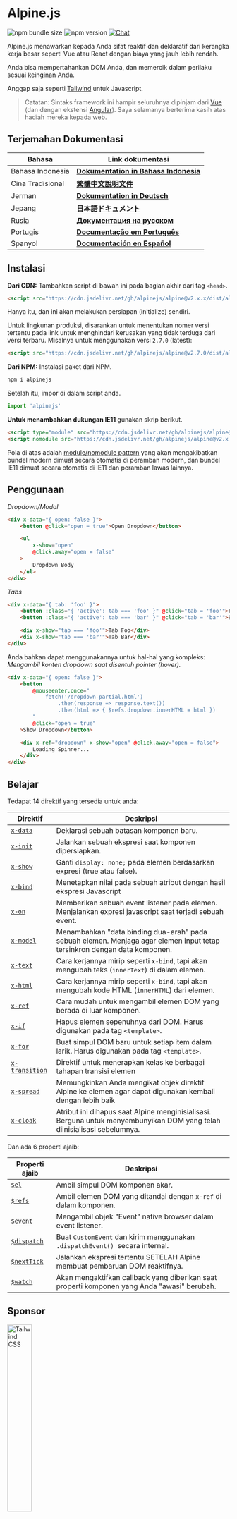 # Alpine.js

![npm bundle size](https://img.shields.io/bundlephobia/minzip/alpinejs)
![npm version](https://img.shields.io/npm/v/alpinejs)
[![Chat](https://img.shields.io/badge/chat-on%20discord-7289da.svg?sanitize=true)](https://alpinejs.codewithhugo.com/chat/)

Alpine.js menawarkan kepada Anda sifat reaktif dan deklaratif dari kerangka kerja 
besar seperti Vue atau React dengan biaya yang jauh lebih rendah.

Anda bisa mempertahankan DOM Anda, dan memercik dalam perilaku sesuai keinginan Anda.

Anggap saja seperti [Tailwind](https://tailwindcss.com/) untuk Javascript.

> Catatan: Sintaks framework ini hampir seluruhnya dipinjam dari [Vue](https://vuejs.org/) (dan dengan ekstensi [Angular](https://angularjs.org/)). Saya selamanya berterima kasih atas hadiah mereka kepada web.

## Terjemahan Dokumentasi

| Bahasa | Link dokumentasi |
| --- | --- |
| Bahasa Indonesia | [**Dokumentation in Bahasa Indonesia**](./README.id.md) |
| Cina Tradisional | [**繁體中文說明文件**](./README.zh-TW.md) |
| Jerman | [**Dokumentation in Deutsch**](./README.de.md) |
| Jepang | [**日本語ドキュメント**](./README.ja.md) |
| Rusia | [**Документация на русском**](./README.ru.md) |
| Portugis | [**Documentação em Português**](./README.pt.md) |
| Spanyol | [**Documentación en Español**](./README.es.md) |

## Instalasi

**Dari CDN:** Tambahkan script di bawah ini pada bagian akhir dari tag `<head>`.

```html
<script src="https://cdn.jsdelivr.net/gh/alpinejs/alpine@v2.x.x/dist/alpine.min.js" defer></script>
```

Hanya itu, dan ini akan melakukan persiapan (initialize) sendiri.

Untuk lingkunan produksi, disarankan untuk menentukan nomer versi tertentu pada link untuk menghindari kerusakan yang tidak terduga dari versi terbaru. Misalnya untuk menggunakan versi `2.7.0` (latest):

```html
<script src="https://cdn.jsdelivr.net/gh/alpinejs/alpine@v2.7.0/dist/alpine.min.js" defer></script>
```

**Dari NPM:** Instalasi paket dari NPM.

```js
npm i alpinejs
```

Setelah itu, impor di dalam script anda.

```js
import 'alpinejs'
```

**Untuk menambahkan dukungan IE11** gunakan skrip berikut.

```html
<script type="module" src="https://cdn.jsdelivr.net/gh/alpinejs/alpine@v2.x.x/dist/alpine.min.js"></script>
<script nomodule src="https://cdn.jsdelivr.net/gh/alpinejs/alpine@v2.x.x/dist/alpine-ie11.min.js" defer></script>
```

Pola di atas adalah [module/nomodule pattern](https://philipwalton.com/articles/deploying-es2015-code-in-production-today/)
yang akan mengakibatkan bundel modern dimuat secara otomatis di peramban modern, dan bundel IE11 dimuat secara otomatis di IE11 dan peramban lawas lainnya.

## Penggunaan

*Dropdown/Modal*
```html
<div x-data="{ open: false }">
    <button @click="open = true">Open Dropdown</button>

    <ul
        x-show="open"
        @click.away="open = false"
    >
        Dropdown Body
    </ul>
</div>
```

*Tabs*
```html
<div x-data="{ tab: 'foo' }">
    <button :class="{ 'active': tab === 'foo' }" @click="tab = 'foo'">Foo</button>
    <button :class="{ 'active': tab === 'bar' }" @click="tab = 'bar'">Bar</button>

    <div x-show="tab === 'foo'">Tab Foo</div>
    <div x-show="tab === 'bar'">Tab Bar</div>
</div>
```

Anda bahkan dapat menggunakannya untuk hal-hal yang kompleks:
*Mengambil konten dropdown saat disentuh pointer (hover).*
```html
<div x-data="{ open: false }">
    <button
        @mouseenter.once="
            fetch('/dropdown-partial.html')
                .then(response => response.text())
                .then(html => { $refs.dropdown.innerHTML = html })
        "
        @click="open = true"
    >Show Dropdown</button>

    <div x-ref="dropdown" x-show="open" @click.away="open = false">
        Loading Spinner...
    </div>
</div>
```

## Belajar

Tedapat 14 direktif yang tersedia untuk anda:


| Direktif | Deskripsi |
| --- | --- |
| [`x-data`](#x-data) | Deklarasi sebuah batasan komponen baru. |
| [`x-init`](#x-init) | Jalankan sebuah ekspresi saat komponen dipersiapkan. |
| [`x-show`](#x-show) | Ganti `display: none;` pada elemen berdasarkan expresi (true atau false). |
| [`x-bind`](#x-bind) | Menetapkan nilai pada sebuah atribut dengan hasil ekspresi Javascript|
| [`x-on`](#x-on) | Memberikan sebuah event listener pada elemen. Menjalankan expresi javascript saat terjadi sebuah event.|
| [`x-model`](#x-model) | Menambahkan "data binding dua-arah" pada sebuah elemen. Menjaga agar elemen input tetap tersinkron dengan data komponen. |
| [`x-text`](#x-text) | Cara kerjannya mirip seperti `x-bind`, tapi akan mengubah teks (`innerText`) di dalam elemen. |
| [`x-html`](#x-html) | Cara kerjannya mirip seperti `x-bind`, tapi akan mengubah kode HTML (`innerHTML`) dari elemen. |
| [`x-ref`](#x-ref) | Cara mudah untuk mengambil elemen DOM yang berada di luar komponen. |
| [`x-if`](#x-if) | Hapus elemen sepenuhnya dari DOM. Harus digunakan pada tag `<template>`. |
| [`x-for`](#x-for) | Buat simpul DOM baru untuk setiap item dalam larik. Harus digunakan pada tag `<template>`. |
| [`x-transition`](#x-transition) | Direktif untuk menerapkan kelas ke berbagai tahapan transisi elemen |
| [`x-spread`](#x-spread) | Memungkinkan Anda mengikat objek direktif Alpine ke elemen agar dapat digunakan kembali dengan lebih baik |
| [`x-cloak`](#x-cloak) | Atribut ini dihapus saat Alpine menginisialisasi. Berguna untuk menyembunyikan DOM yang telah diinisialisasi sebelumnya. |

Dan ada 6 properti ajaib:

| Properti ajaib | Deskripsi |
| --- | --- |
| [`$el`](#el) |  Ambil simpul DOM komponen akar. |
| [`$refs`](#refs) | Ambil elemen DOM yang ditandai dengan `x-ref` di dalam komponen. |
| [`$event`](#event) | Mengambil objek "Event" native browser dalam event listener.  |
| [`$dispatch`](#dispatch) | Buat `CustomEvent` dan kirim menggunakan `.dispatchEvent() `secara internal. |
| [`$nextTick`](#nexttick) | Jalankan ekspresi tertentu SETELAH Alpine membuat pembaruan DOM reaktifnya. |
| [`$watch`](#watch) | Akan mengaktifkan callback yang diberikan saat properti komponen yang Anda "awasi" berubah. |


## Sponsor

<img width="33%" src="https://refactoringui.nyc3.cdn.digitaloceanspaces.com/tailwind-logo.svg" alt="Tailwind CSS">

**Ingin logo anda di sini? [Hubungi via Twitter](https://twitter.com/calebporzio)**

## Proyek Komunitas

* [AlpineJS Weekly Newsletter](https://alpinejs.codewithhugo.com/newsletter/)
* [Spruce (State Management)](https://github.com/ryangjchandler/spruce)
* [Turbolinks Adapter](https://github.com/SimoTod/alpine-turbolinks-adapter)
* [Alpine Magic Helpers](https://github.com/KevinBatdorf/alpine-magic-helpers)
* [Awesome Alpine](https://github.com/ryangjchandler/awesome-alpine)

### Direktif

---

### `x-data`

**Contoh:** `<div x-data="{ foo: 'bar' }">...</div>`

**Struktur:** `<div x-data="[object literal]">...</div>`

`x-data` untuk mendeklarasikan sebuah batasan komponen baru. Ini akan memberitahu framework untuk menyiapkan sebuah komponen baru dengan objek data yang diberikan.

Anggap saja seperti properti `data` dari komponen Vue.

**Ekstrak Logika Komponen**

Anda bisa mengekstrak data (dan perilaku) ke dalam fungsi yang bisa digunakan kembali:

```html
<div x-data="dropdown()">
    <button x-on:click="open">Open</button>

    <div x-show="isOpen()" x-on:click.away="close">
        // Dropdown
    </div>
</div>

<script>
    function dropdown() {
        return {
            show: false,
            open() { this.show = true },
            close() { this.show = false },
            isOpen() { return this.show === true },
        }
    }
</script>
```



> **Untuk pengguna bundler**, catat bahwa Alpine.js mengakses fungsi-fungsi yang berada di dalam global scope (`window`), Anda harus secara eksplisit menetapkan fungsi Anda ke `window` untuk menggunakannya dengan` x-data` misalnya `window.dropdown = function () {}` (ini karena dengan Webpack, Rollup, Parcel dll. ` function` yang Anda tetapkan akan default ke scope modul bukan `window`).

Anda juga dapat menggabungkan beberapa objek data menggunakan penghancuran objek (destructuring):

```html
<div x-data="{...dropdown(), ...tabs()}">
```

---

### `x-init`
**Contoh:** `<div x-data="{ foo: 'bar' }" x-init="foo = 'baz'"></div>`

**Struktur:** `<div x-data="..." x-init="[expression]"></div>`

`x-init` akan menjalankan sebuah ekspresi javascript saat komponen dipersiapkan.

Jika Anda ingin menjalankan kode SETELAH Alpine selesai membuat pembaruan awal ke DOM (sesuatu seperti hook `mount ()` di VueJS), Anda dapat mengembalikan callback dari `x-init`, dan itu akan dijalankan setelah:

`x-init="() => { // we have access to the post-dom-initialization state here // }"`

---

### `x-show`
**Contoh:** `<div x-show="open"></div>`

**Struktur:** `<div x-show="[expression]"></div>`

`x-show` mengubah style `display: none; ` pada elemen bergantung pada apakah ekspresi ditetapkan ke `true` atau `false`.

**x-show.transition**

`x-show.transition` adalah API praktis untuk membuat `x-show` Anda lebih menyenangkan menggunakan transisi CSS.

```html
<div x-show.transition="open">
    These contents will be transitioned in and out.
</div>
```

| Direktif | Deskripsi |
| --- | --- |
| `x-show.transition` | Fade dan skala simultan. (opasitas, skala: 0,95, fungsi waktu: kubik-bezier (0,4, 0,0, 0,2, 1), durasi masuk: 150 md, durasi habis: 75 md)
| `x-show.transition.in` | Hanya transisi masuk. |
| `x-show.transition.out` | Hanya transisi keluar |
| `x-show.transition.opacity` | Gunakan fade saja. |
| `x-show.transition.scale` | Gunakan skala saja |
| `x-show.transition.scale.75` | Kustomisasi transformasi skala CSS `transform: scale(.75)`. |
| `x-show.transition.duration.200ms` | Setel transisi "masuk" ke 200ms. Keluaran akan disetel menjadi setengahnya (100 md). |
| `x-show.transition.origin.top.right` | Sesuaikan asal transformasi CSS `transform-origin: top right`. |
| `x-show.transition.in.duration.200ms.out.duration.50ms` | Durasi berbeda untuk "masuk" dan "keluar". |

> Catatan: Semua pengubah transisi ini dapat digunakan bersama satu sama lain. Ini dimungkinkan (meskipun konyol lol): `x-show.transition.in.duration.100ms.origin.top.right.opacity.scale.85.out.duration.200ms.origin.bottom.left.opacity.scale. 95`

> Catatan: `x-show` akan menunggu sampai setiap anak menyelesaikan transisi keluar. Jika Anda ingin mengabaikan perilaku ini, tambahkan modifer `.immediate`:
```html
<div x-show.immediate="open">
    <div x-show.transition="open">
</div>
```
---

### `x-bind`

> Note: You are free to use the shorter ":" syntax: `:type="..."`

> Catatan: Anda bebas menggunakan sintaks ":" yang lebih pendek: `:type=" ... "`

**Contoh:** `<input x-bind:type="inputType">`

**Struktur:** `<input x-bind:[attribute]="[expression]">`

`x-bind` menetapkan nilai atribut ke hasil ekspresi JavaScript. Ekspresi memiliki akses ke semua kunci dari objek data komponen, dan akan diperbarui setiap kali datanya diperbarui.

> Catatan: Binding atribut HANYA diperbarui ketika dependensinya diperbarui. Framework ini cukup pintar untuk mengamati perubahan data dan mendeteksi binding mana yang mempedulikannya.

**`x-bind` untuk atribut class**

`x-bind` punya perilaku sedikit berbeda saaat melakukan binding dengan atribut `class`.

Untuk kelas, Anda meneruskan objek yang kuncinya adalah nama kelas, dan nilai adalah ekspresi boolean untuk menentukan apakah nama kelas tersebut diterapkan atau tidak.

Untuk nama class yang anda berikan sebagai key dari object dan nilainya berupa ekspresi boolean, maka ini akan menentukan class ini digunakan atau tidak.

Sebagai contoh:
`<div x-bind:class="{ 'hidden': foo }"></div>`

Pada contoh ini, class `"hidden"` hanya akan dipakai saat nilai dari data atribut `foo` adalah `true`

**`x-bind` untuk atribut boolean**

`x-bind` mendukung atribut boolean dengan cara yang sama seperti atribut nilai, yakni dengan menggunakan sebuah varibel sebagai kondisi ekspresi javascript dimana nilainya akan `true` dan `false.

`x-bind` supports boolean attributes in the same way as value attributes, using a variable as the condition or any JavaScript expression that resolves to `true` or `false`.

Sebagai contoh:
```html
<!-- diberkan: -->
<button x-bind:disabled="myVar">Click me</button>

<!-- Saat myVar == true: -->
<button disabled="disabled">Click me</button>

<!-- Saat myVar == false: -->
<button>Click me</button>
```

Ini akan menambahkan atribut `disabled` ketika `myVar` bernilai `true` dan sebaliknya akan menghapus atribut `disabled` ketika `myVar` bernilai `false`.

Atribut boolean yang didukung sama seperti [HTML specification](https://html.spec.whatwg.org/multipage/indices.html#attributes-3:boolean-attribute), contohnya `disabled`, `readonly`, `required`, `checked`, `hidden`, `selected`, `open`, dll.


> Catatan: Jika Anda memerlukan status false untuk ditampilkan untuk atribut Anda, seperti `aria-*`, chain` .toString()` ke nilai saat mengikat ke atribut. Misalnya: `:aria-expanded="isOpen.toString()"` akan tetap ada apakah `isOpen` adalah `true` atau` false`.

**modifier `.camel`**
**Contoh:** `<svg x-bind:view-box.camel="viewBox">`

Modifier `camel` akan mengikat ke huruf besar/kecil yang setara dengan nama atribut. Pada contoh di atas, nilai `viewBox` akan terikat pada atribut` viewBox` sebagai lawan dari atribut `view-box`.

---

### `x-on`

> Catatan: Anda bebas menggunakan singkatan "@" untuk sintak yang lebih singkat: `@click="..."`

**Contoh:** `<button x-on:click="foo = 'bar'"></button>`

**Struktur:** `<button x-on:[event]="[expression]"></button>`

`x-on` memberikan event listener ke elemen tempat dideklarasikan. Saat terjadi sebuah event, maka nilainya akan diberikan dari ekspresi javascript yang dieksekusi.

Jika ada data yang dimodifikasi pada ekspresi, meka elemen yang sudah "mengikat" terhadap data tersebut akan diupdate.

> Catatan: Anda juga bisa memberikan dengan nama fungsi javascript

**Contoh:** `<button x-on:click="myFunction"></button>`

Ini sama seperti: `<button x-on:click="myFunction($event)"></button>`

**modifier `keydown`**

**Contoh:** `<input type="text" x-on:keydown.escape="open = false">`

Anda bisa menentukan tombol tertentu untuk dipantau dengan menggunakan modifier keydown dengan cara menambahkan direktif tombol di belakang `x-on:keydown`. Perlu dicatat, modifier ini menggunakan kebab-case yang merupakan versi dari nilai `Event.key`.

Contoh: `enter`, `escape`, `arrow-up`, `arrow-down`

> Catatan: Anda juga bisa memantau tombol kombinasi dari modifier-sistem seperti: `x-on:keydown.cmd.enter="foo"`

**Modifier `.away`**

**Contoh:** `<div x-on:click.away="showModal = false"></div>`

Ketika diberikan modifier `.away`, maka event handler hanya akan diekseskusi saat event berasal dari selain dirinya sendiri (elemen itu sendiri) dan turunannya (elemen anaknya).

Ini sangat berguna untuk menghilangkan dropdown dan modal saat user melakukan klik di luar dari elemen.

**modifier `.prevent`**
**Contoh:** `<input type="checkbox" x-on:click.prevent>`

Menambahakn modifier `.prevent` pada event listener akan memanggil `preventDefault` saat terjadi sebuah event. Pada contoh di atas, checkbox tidak akan dicek saat user melakukan klik.

**modifier `.stop`**
**Contoh:** `<div x-on:click="foo = 'bar'"><button x-on:click.stop></button></div>`

Menambahkan modifier `.stop` pada event listener akan memanggil `stopPropagation` saat terjadi sebuah event. Pada contoh di atas, artinya event "click" tidak akan mengembang dari tombol ke `<div>`, atau dengan katalain saat user klik tombol, maka `foo` tidak akan diset nilainya menjadi `bar`.


**modifier `.self`**
**Contoh:** `<div x-on:click.self="foo = 'bar'"><button></button></div>`

Menambahkan modifier `.self` pada sebuah event listener maka hanya akan memicu event handler jika `$event.target` adalah elemen itu sendiri. Pada contoh di atas, event "click" yang dari elemen tombol tidak akan menjalankan event handler pada `<div>`.

**modifier `.window`**
**Contoh:** `<div x-on:resize.window="isOpen = window.outerWidth > 768 ? false : open"></div>`

Menambahkan modifier `.window` pada event listener akan memasang event listener pada objek global window bukan pada elemen DOM yang menjadi tempat event tersebut dideklarasikan. Ini sangat berguna saat anda ingin memodifikasi state dari komponen ketika ada perubahan pada jendela browser, misalnya seperti event resize. Pada contoh di atas, saat jendela browser diperbesar menjadi 768 piksel, maka kita akan menutup modal/dropdown, selain dari itu akan tetap dibuka.


>Catatan: Anda juga bisa menggunakan modifier `.document` untuk menambahkan event listener pada dokumen


**modifier `.once`**
**Contoh:** `<button x-on:mouseenter.once="fetchSomething()"></button>`

Menambahkan modifier `.once` pada event listener akan membuat event listerner hanya akan memantau event satu kali saja. Ini sangat berguna pada sesuatu yang dilakukan sekali saja, seperti meload partial (bagian) dari HTML, dan sebagainya.

**modifier `.passive`**
**Contoh:** `<button x-on:mousedown.passive="interactive = true"></button>`

Menambahkan modifier `.passive` pada event listener akan membuat event literner menjadi pasif, yang artinya `preventDefault()` tidak akan bekerja pada event yang sedang diproses. Ini tentunya bisa membantu meningkatkan performa, contohnya pada scoll di perangkat layar sentuh.


**Modifier `.debounce`**
**Contoh:** `<input x-on:input.debounce="fetchSomething()">`

Modifier `.debounce` memungkinkan anda untuk "debounce" sebuah event handler. Dengan kata lain, event handler TIDAK akan dijalankan sampai batas waktu tertentu.

Nilai default debounce untuk "menunggu" adalah 250 milidetik.

Jika anda ingin mengubahnya, anda hyga bisa menentukan waktu tunggu secara spesifik:

```html
<input x-on:input.debounce.750="fetchSomething()">
<input x-on:input.debounce.750ms="fetchSomething()">
```

**modifier `.camel`**
**Contoh:** `<input x-on:event-name.camel="doSomething()">`

Modifier `camel` akan melampirkan pemroses event untuk nama event yang setara dengan camelCase. Dalam contoh di atas, ekspresi akan dievaluasi ketika event `eventName` diaktifkan pada elemen.


---

### `x-model`
**Contoh:** `<input type="text" x-model="foo">`

**Struktur:** `<input type="text" x-model="[data item]">`

`x-model` akan menambahkan "binding data dua arah" (two-way binding) pada sebauh elemen. Dengan kata lain, nilai dari elemen input akan tetap disinkronkan dengan nilai dari data item pada komponen.

> Catatan: `x-model` merupakan cara yang cukup cerdas untuk mendeteksi perubahan pada input text, checkbox, radio button, textarea, select, dan multiple select. Perilakunya sama seperti [cara yang dilakukan Vue](https://vuejs.org/v2/guide/forms.html) dalam skenario ini.



**Modifier `.number`**
**Contoh:** `<input x-model.number="age">`

Modifier `.number` akan mengubah nilai input menjadi angka. Jika nilai tidak bisa diubah menjadi angka yang valid, maka nilainya akan dibiarkan dengan nilai yang diinputkan.


**Modifier `.debounce`**
**Contoh:** `<input x-model.debounce="search">`

Modifier `debounce` memungkinkan anda untuk menambahkan "debounce" pada update nilai. Dengan kata lain, event handler TIDAK akan dijalankan sampai batas waktu yang ditentukan.

Nilai default pada waktu "tunggu" debounce adalah 250 milidetik.

Jika anda ingin mengubahnya, anda juga bisa menentukan waktu tunggu secara spresifik:


```html
<input x-model.debounce.750="search">
<input x-model.debounce.750ms="search">
```

---

### `x-text`
**Contoh:** `<span x-text="foo"></span>`

**Struktur:** `<span x-text="[expression]"`

`x-text` cara kerjannya mirip seperti `x-bind`, bedanya `x-text` akan melakukan update teks (`innerText`) pada sebuah elemen. Sedangkan `x-bind` hanya mengupdate nilai atribut.

---

### `x-html`
**Contoh:** `<span x-html="foo"></span>`

**Struktur:** `<span x-html="[expression]"`

`x-html` cara kerjannya mirip seperti `x-bind`, bedanya `x-html` akan mengupdate kode HTML pada elemen sedangkan `x-bind` mengupdate nilai atribut.


> :warning: **Jangan pernah gunakan pada konten yang berasal dari user.** :warning:
>
> Karena rendering HTML secara dinamis dari pihak ketiga berpotensi rentan terhadap serangan [XSS](https://developer.mozilla.org/en-US/docs/Glossary/Cross-site_scripting).


---

### `x-ref`
**Contoh:** `<div x-ref="foo"></div><button x-on:click="$refs.foo.innerText = 'bar'"></button>`

**Struktur:** `<div x-ref="[ref name]"></div><button x-on:click="$refs.[ref name].innerText = 'bar'"></button>`

`x-ref` menyediakan cara yang mudah untuk mendapatkan elemen DOM dari luar komponen. Dengan memberikan atribut `x-ref` pada elemen, maka ini akan membuatnya bisa diakses dari semua event handler dari objek `$refs`.

Ini sangat berguna sebagai alternative penggunaan id dan `document.querySelector` pada semua tempat.


> Catatan: anda juga bisa memberikan nilai dinamis pada x-ref: `<span :x-ref="item.id"></span>` jika anda menginginkannya.


---

### `x-if`
**Contoh:** `<template x-if="true"><div>Some Element</div></template>`

**Struktur:** `<template x-if="[expression]"><div>Some Element</div></template>`

Untuk kasus di mana `x-show` tidak cukup (`x-show` menyetel elemen ke `display: none` jika salah),` x-if` dapat digunakan untuk benar-benar menghapus elemen sepenuhnya dari DOM.

Penting bahwa `x-if` digunakan pada tag` <template></template>` karena Alpine tidak menggunakan DOM virtual. Implementasi ini memungkinkan Alpine untuk tetap bertahan dan menggunakan DOM asli untuk melakukan keajaibannya.

> Catatan: `x-if` harus punya sebuah elemen root di dalam tag `<template></template>`.

> Catatan: Saat menggunakan `template` di tag `svg`, anda harus menambahkan sebuah [polyfill](https://github.com/alpinejs/alpine/issues/637#issuecomment-654856538) yang akan dijalankan sebelum Alpine.js dipersiapkan.


---

### `x-for`
**Contoh:**
```html
<template x-for="item in items" :key="item">
    <div x-text="item"></div>
</template>
```

> Catatan: binding `:key` bersifat opsional, tapi SANGAT disarankan menggunakannya.

`x-for` bisa digunakan untuk kasus ketika anda ingin membuat elemen DOM baru dari setiap item pada array. Ini mirip seperti `v-for` pada Vue, namun dengan satu perbedaan yakni menggunakan tag `template`, bukan elemen DOM biasa.

Jika anda ingin mengakses current index dari iterasi, gunakan sintaks berikut:


```html
<template x-for="(item, index) in items" :key="index">
    <!-- You can also reference "index" inside the iteration if you need. -->
    <div x-text="index"></div>
</template>
```

Jika anda ingin mengakses objek dari array (collection) dari iterasi, gunakan sintaks berikut:

```html
<template x-for="(item, index, collection) in items" :key="index">
    <!-- You can also reference "collection" inside the iteration if you need. -->
    <!-- Current item. -->
    <div x-text="item"></div>
    <!-- Same as above. -->
    <div x-text="collection[index]"></div>
    <!-- Previous item. -->
    <div x-text="collection[index - 1]"></div>
</template>
```

> Catatan: `x-for` harus punya sebauh elemen root di dalam tag `<template></template>`.

> Catatan: Saat menggunakan `template` di tag `svg`, anda harus menambahkan sebuah [polyfill](https://github.com/alpinejs/alpine/issues/637#issuecomment-654856538) yang akan dijalankan sebelum Alpine.js dipersiapkan.

#### Perulangan bersarang dengan `x-for`

Anda bisa membuat perulangan bersarang dengan `x-for`, namun anda HARUS membungkus tiap perulangan dengan elemen. Sebagai contoh:


```html
<template x-for="item in items">
    <div>
        <template x-for="subItem in item.subItems">
            <div x-text="subItem"></div>
        </template>
    </div>
</template>
```

#### Iterasi dengan range

Alpine mendukung sintak `i in n`, dimana `n` adalah sebuah integer yang akan memungkinkan anda untuk melakukan iterasi pada elemen berdasarkan range yang sudah ditentukan.

```html
<template x-for="i in 10">
    <span x-text="i"></span>
</template>
```

---

### `x-transition`
**Contoh:**
```html
<div
    x-show="open"
    x-transition:enter="transition ease-out duration-300"
    x-transition:enter-start="opacity-0 transform scale-90"
    x-transition:enter-end="opacity-100 transform scale-100"
    x-transition:leave="transition ease-in duration-300"
    x-transition:leave-start="opacity-100 transform scale-100"
    x-transition:leave-end="opacity-0 transform scale-90"
>...</div>
```

```html
<template x-if="open">
    <div
        x-transition:enter="transition ease-out duration-300"
        x-transition:enter-start="opacity-0 transform scale-90"
        x-transition:enter-end="opacity-100 transform scale-100"
        x-transition:leave="transition ease-in duration-300"
        x-transition:leave-start="opacity-100 transform scale-100"
        x-transition:leave-end="opacity-0 transform scale-90"
    >...</div>
</template>
```

> Contoh di atas menggunakan class CSS dari [Tailwind CSS](https://tailwindcss.com)

Alpine memberikan 6 macam direktif transisi untuk menggunakan class tertentu pada tiap tahapan dalam transisi elemen antara state "hidden" dan "shown". Direktif ini dapat bekerja dengan `x-show` dan `x-if`.

Perilakunya benar-benar sama seperti transisi pada VueJS, namun punya beberapa perbedaan dengan nama yang lebih masuk akal:

| Direktif | Deksripsi |
| --- | --- |
| `:enter` | Digunakan selama dalam pase entering. |
| `:enter-start` | Ditambahkan sebelum elemen dimasukkan, dihapus satu frame setelah elemen dimasukkan. |
| `:enter-end` | Menambahkan satu frame setelah elemen dimasukkan (pada saat yang sama `enter-start` dihapus), dihapus ketika transisi/animasi selesai.
| `:leave` | Digunakan sllama dalam pase leaving. |
| `:leave-start` | Ditambahkan segera saat transisi leaving dipicu, hapus satu frame setelahnya |
| `:leave-end` | Menambahkan satu frame setelah transisi leave dipicu (pada saat yang sama `leave-start` dihapus), dihapus ketika transisi/animasi selesai.

---

### `x-spread`
**Contoh:**
```html
<div x-data="dropdown()">
    <button x-spread="trigger">Open Dropdown</button>

    <span x-spread="dialogue">Dropdown Contents</span>
</div>

<script>
    function dropdown() {
        return {
            open: false,
            trigger: {
                ['@click']() {
                    this.open = true
                },
            },
            dialogue: {
                ['x-show']() {
                    return this.open
                },
                ['@click.away']() {
                    this.open = false
                },
            }
        }
    }
</script>
```


`x-spread` memungkinkan anda untuk mengekstrak sebuah elmen dari binding Alpine menjadi objek yang bisa digunakan kembali.

Key dari object adalah direktif (bisa direktif dan juga modifier) dan nilainya merupakan callback yang akan dievaluasi oleh Alpine.

> Catatan: Ada beberapa peringatan untuk x-spread:
> - Saat "spread" dilakukan pada direktif `x-for`, anda harus mengembalikan string dari callback. Sebagai contoh: `['x-for']() { return 'item in items' }`.
> - `x-data` dan `x-init` tidak bisa digunakan di dalam objek "spread"

---

### `x-cloak`
**Contoh:** `<div x-data="{}" x-cloak></div>`

Atribut `x-cloak` adalah elemen yang dihapus saat Aplpine dipersiapkan. Ini berguna untuk menyembunikan DOM yang sudah dipersiapkan sebelumnya. Biasanya untuk menambahkan style global seperti ini:


```html
<style>
    [x-cloak] { display: none; }
</style>
```

### Properti Ajaib

> Properti ajaib **tidak tersedia di dalam** `x-data` jika komponen belum di-initialize, kecuali `$el`.


---

### `$el`
**Contoh:**
```html
<div x-data>
    <button @click="$el.innerHTML = 'foo'">Replace me with "foo"</button>
</div>
```

`$el` adalah properti ajaib yang bisa digunakan untuk mendapatkan root komponen dari node DOM.

### `$refs`
**Contoh:**
```html
<span x-ref="foo"></span>

<button x-on:click="$refs.foo.innerText = 'bar'"></button>
```

`$refs` adalah properti ajaib yang bisa digunakan untuk mendapatkan elemen DOM yang memiliki atribut `x-ref` di dalam komponen. Ini sangat berguna ketika anda ingin memanupulasi DOM secara manual.

---

### `$event`
**Contoh:**
```html
<input x-on:input="alert($event.target.value)">
```

`$event` adalah properti ajaib yang bisa digunakan dengan event listener untuk mendapatkan objek "Event" dari browser.

> Catatan: Properti $event hanya tersedia pada eksrepsi DOM.

Jika anda ingin mengakses `$event` di dalam fungsi Javascript, maka anda harus memasukannya sebagai parameter:

`<button x-on:click="myFunction($event)"></button>`

---

### `$dispatch`
**Contoh:**
```html
<div @custom-event="console.log($event.detail.foo)">
    <button @click="$dispatch('custom-event', { foo: 'bar' })">
    <!-- When clicked, will console.log "bar" -->
</div>
```

**Catatan saat propagasi event**

Perhatikan, karena ada [event bubbling](https://en.wikipedia.org/wiki/Event_bubbling) dan saat anda ingin mendapatkan event yang bersumber dari node dalam satu sarang (same nesting hirarchy) maka sebaiknya anda gunakan modifier [`.window`](https://github.com/alpinejs/alpine#x-on).


**Contoh:**

```html
<div x-data>
    <span @custom-event="console.log($event.detail.foo)"></span>
    <button @click="$dispatch('custom-event', { foo: 'bar' })">
<div>
```

> Ini tidak akan bekerja karena saat `custom-event` terjadi, maka propagasi akan dikirim ke `div`.

**Pengiriman ke Komponen**

Anda juga bisa memanfaatkan teknik sebelumnya unuk membuat kompoen bisa saling berbicara.

**Contoh:**

```html
<div x-data @custom-event.window="console.log($event.detail)"></div>

<button x-data @click="$dispatch('custom-event', 'Hello World!')">
<!-- When clicked, will console.log "Hello World!". -->
```

`$dispatch` adalah sebuah singkatan untuk membuat `CustomEvent` dan mengirimkannya dengan `dispatchEvent()` secara internal. Ada banyak studi kasus penggunaan passing data antara komponen dengan custom event. [Silahkan baca di sini](https://developer.mozilla.org/en-US/docs/Web/Guide/Events/Creating_and_triggering_events) untuk informasi lebih lanjut tentang cara kerja `CustomEvent` di browser.

Anda akan melihat bahwa setiap data yang diteruskan sebagai parameter kedua pada `$ dispatch('some-event', {some: 'data'})`, akan tersedia pada properti "detail" di event baru: `$event.detail.some`. Melampirkan data event khusus ke properti `.detail` adalah praktik standar untuk `CustomEvents` di browser. Baca [di sini](https://developer.mozilla.org/en-US/docs/Web/API/CustomEvent/detail) untuk info lebih lanjut.

Anda juga bisa menggunakan `$dispatch()` untuk memicu update data untuk binding `x-model`. Contohnya:

```html
<div x-data="{ foo: 'bar' }">
    <span x-model="foo">
        <button @click="$dispatch('input', 'baz')">
        <!-- After the button is clicked, `x-model` will catch the bubbling "input" event, and update foo to "baz". -->
    </span>
</div>
```

> Catatan: Properti $dispatch hanya tersedia pada eksrepsi DOM.

Jika anda ingin mengakses `$dispatch` di dalam fungsi javascript, anda bisa meneruskannya secara langsung melalui parameter:

`<button x-on:click="myFunction($dispatch)"></button>`

---

### `$nextTick`
**Contoh:**
```html
<div x-data="{ fruit: 'apple' }">
    <button
        x-on:click="
            fruit = 'pear';
            $nextTick(() => { console.log($event.target.innerText) });
        "
        x-text="fruit"
    ></button>
</div>
```

`$nextTick` adalah properti ajaib yang memungkinkan anda untuk mengeksekusi hanya ekpresi yang diberikan SETELAH Alpine melakukan DOM update secara reaktif. Ini berguna pada saat Anda ingin berinteraksi dengan status DOM SETELAH itu tercermin setiap pembaruan data yang Anda buat.

---

### `$watch`
**Contoh:**
```html
<div x-data="{ open: false }" x-init="$watch('open', value => console.log(value))">
    <button @click="open = ! open">Toggle Open</button>
</div>
```

Anda bisa "mengawasi" sebuah properti dari komponen dengan method ajaib `$watch`. Pada contoh di atas, saat tombol diklik dan nilai `open` berubah, maka callback akan dijalankan dengan mengeksekusi `console.log` dengan nilai yang baru.

## Keamanan

Jika anda menemukan celah keamanan, mohon untuk mengirim email ke [calebporzio@gmail.com]()

Alpine mengandalkan implementasi kustom yang menggunakan objek `Function` untuk mengevaluasi arahannya. Meskipun lebih aman daripada `eval()`, penggunaannya dilarang di beberapa lingkungan, seperti Aplikasi Google Chrome, menggunakan Kebijakan Keamanan Konten (CSP) yang terbatas.

Jika Anda menggunakan Alpine di situs web yang berurusan dengan data sensitif dan membutuhkan [CSP](https://csp.withgoogle.com/docs/strict-csp.html), Anda perlu memasukkan `unsafe-eval` dalam kebijakan Anda. Kebijakan kuat yang dikonfigurasi dengan benar akan membantu melindungi pengguna Anda saat menggunakan data pribadi atau keuangan.

Karena kebijakan berlaku untuk semua skrip di halaman Anda, penting agar pustaka eksternal lain yang termasuk dalam situs web ditinjau dengan cermat untuk memastikan bahwa mereka dapat dipercaya dan tidak akan menimbulkan kerentanan Cross Site Scripting baik menggunakan fungsi `eval()` atau memanipulasi DOM untuk memasukkan kode berbahaya ke halaman Anda.

## Roadmap V3
* Move from `x-ref` to `ref` for Vue parity?
* Add `Alpine.directive()`
* Add `Alpine.component('foo', {...})` (With magic `__init()` method)
* Dispatch Alpine events for "loaded", "transition-start", etc... ([#299](https://github.com/alpinejs/alpine/pull/299)) ?
* Remove "object" (and array) syntax from `x-bind:class="{ 'foo': true }"` ([#236](https://github.com/alpinejs/alpine/pull/236) to add support for object syntax for the `style` attribute)
* Improve `x-for` mutation reactivity ([#165](https://github.com/alpinejs/alpine/pull/165))
* Add "deep watching" support in V3 ([#294](https://github.com/alpinejs/alpine/pull/294))
* Add `$el` shortcut
* Change `@click.away` to `@click.outside`?

## Lisensi

Copyright © 2019-2020 Caleb Porzio and contributors

Licensed under the MIT license, see [LICENSE.md](LICENSE.md) for details.
